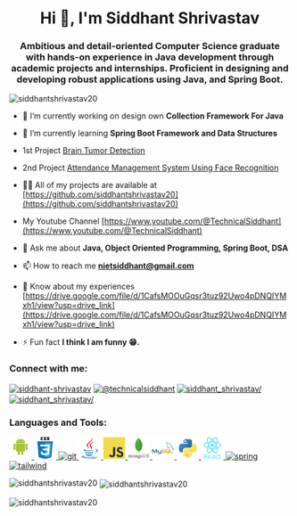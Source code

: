 <h1 align="center">Hi 👋, I'm Siddhant Shrivastav</h1>
<h3 align="center">Ambitious and detail-oriented Computer Science graduate with hands-on experience in Java development through academic projects and internships. Proficient in designing and developing robust applications using Java, and Spring Boot.</h3>

<p align="left"> <img src="https://komarev.com/ghpvc/?username=siddhantshrivastav20&label=Profile%20views&color=0e75b6&style=flat" alt="siddhantshrivastav20" /> </p>

- 🔭 I’m currently working on design own **Collection Framework For Java**

- 🌱 I’m currently learning **Spring Boot Framework and Data Structures**

- 1st Project [Brain Tumor Detection](https://github.com/siddhantshrivastav20/brain-tumor-detection-using-CNN)

- 2nd Project [Attendance Management System Using Face Recognition](https://github.com/siddhantshrivastav20/Attendance-management-system-using-face-recognition)

- 👨‍💻 All of my projects are available at [https://github.com/siddhantshrivastav20](https://github.com/siddhantshrivastav20)

- My Youtube Channel [https://www.youtube.com/@TechnicalSiddhant](https://www.youtube.com/@TechnicalSiddhant)

- 💬 Ask me about **Java, Object Oriented Programming, Spring Boot, DSA**

- 📫 How to reach me **nietsiddhant@gmail.com**

- 📄 Know about my experiences [https://drive.google.com/file/d/1CafsMOOuGqsr3tuz92Uwo4pDNQIYMxh1/view?usp=drive_link](https://drive.google.com/file/d/1CafsMOOuGqsr3tuz92Uwo4pDNQIYMxh1/view?usp=drive_link)

- ⚡ Fun fact **I think I am funny 😁.**

<h3 align="left">Connect with me:</h3>
<p align="left">
<a href="https://linkedin.com/in/siddhant-shrivastav" target="blank"><img align="center" src="https://raw.githubusercontent.com/rahuldkjain/github-profile-readme-generator/master/src/images/icons/Social/linked-in-alt.svg" alt="siddhant-shrivastav" height="30" width="40" /></a>
<a href="https://www.youtube.com/c/@technicalsiddhant" target="blank"><img align="center" src="https://raw.githubusercontent.com/rahuldkjain/github-profile-readme-generator/master/src/images/icons/Social/youtube.svg" alt="@technicalsiddhant" height="30" width="40" /></a>
<a href="https://www.leetcode.com/siddhant_shrivastav/" target="blank"><img align="center" src="https://raw.githubusercontent.com/rahuldkjain/github-profile-readme-generator/master/src/images/icons/Social/leet-code.svg" alt="siddhant_shrivastav/" height="30" width="40" /></a>
<a href="https://auth.geeksforgeeks.org/user/siddhant_shrivastav/" target="blank"><img align="center" src="https://raw.githubusercontent.com/rahuldkjain/github-profile-readme-generator/master/src/images/icons/Social/geeks-for-geeks.svg" alt="siddhant_shrivastav/" height="30" width="40" /></a>
</p>

<h3 align="left">Languages and Tools:</h3>
<p align="left"> <a href="https://developer.android.com" target="_blank" rel="noreferrer"> <img src="https://raw.githubusercontent.com/devicons/devicon/master/icons/android/android-original-wordmark.svg" alt="android" width="40" height="40"/> </a> <a href="https://www.w3schools.com/css/" target="_blank" rel="noreferrer"> <img src="https://raw.githubusercontent.com/devicons/devicon/master/icons/css3/css3-original-wordmark.svg" alt="css3" width="40" height="40"/> </a> <a href="https://git-scm.com/" target="_blank" rel="noreferrer"> <img src="https://www.vectorlogo.zone/logos/git-scm/git-scm-icon.svg" alt="git" width="40" height="40"/> </a> <a href="https://www.java.com" target="_blank" rel="noreferrer"> <img src="https://raw.githubusercontent.com/devicons/devicon/master/icons/java/java-original.svg" alt="java" width="40" height="40"/> </a> <a href="https://developer.mozilla.org/en-US/docs/Web/JavaScript" target="_blank" rel="noreferrer"> <img src="https://raw.githubusercontent.com/devicons/devicon/master/icons/javascript/javascript-original.svg" alt="javascript" width="40" height="40"/> </a> <a href="https://www.mongodb.com/" target="_blank" rel="noreferrer"> <img src="https://raw.githubusercontent.com/devicons/devicon/master/icons/mongodb/mongodb-original-wordmark.svg" alt="mongodb" width="40" height="40"/> </a> <a href="https://www.mysql.com/" target="_blank" rel="noreferrer"> <img src="https://raw.githubusercontent.com/devicons/devicon/master/icons/mysql/mysql-original-wordmark.svg" alt="mysql" width="40" height="40"/> </a> <a href="https://www.python.org" target="_blank" rel="noreferrer"> <img src="https://raw.githubusercontent.com/devicons/devicon/master/icons/python/python-original.svg" alt="python" width="40" height="40"/> </a> <a href="https://reactjs.org/" target="_blank" rel="noreferrer"> <img src="https://raw.githubusercontent.com/devicons/devicon/master/icons/react/react-original-wordmark.svg" alt="react" width="40" height="40"/> </a> <a href="https://spring.io/" target="_blank" rel="noreferrer"> <img src="https://www.vectorlogo.zone/logos/springio/springio-icon.svg" alt="spring" width="40" height="40"/> </a> <a href="https://tailwindcss.com/" target="_blank" rel="noreferrer"> <img src="https://www.vectorlogo.zone/logos/tailwindcss/tailwindcss-icon.svg" alt="tailwind" width="40" height="40"/> </a> </p>

<p><img align="left" src="https://github-readme-stats.vercel.app/api/top-langs?username=siddhantshrivastav20&show_icons=true&locale=en&layout=compact" alt="siddhantshrivastav20" /></p>

<p>&nbsp;<img align="center" src="https://github-readme-stats.vercel.app/api?username=siddhantshrivastav20&show_icons=true&locale=en" alt="siddhantshrivastav20" /></p>

<p><img align="center" src="https://github-readme-streak-stats.herokuapp.com/?user=siddhantshrivastav20&" alt="siddhantshrivastav20" /></p>

